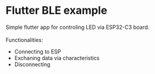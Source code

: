 # Flutter BLE example

Simple flutter app for controling LED via ESP32-C3 board. <br><br>
Functionalities:
- Connecting to ESP
- Exchaning data via characteristics
- Disconnecting 
